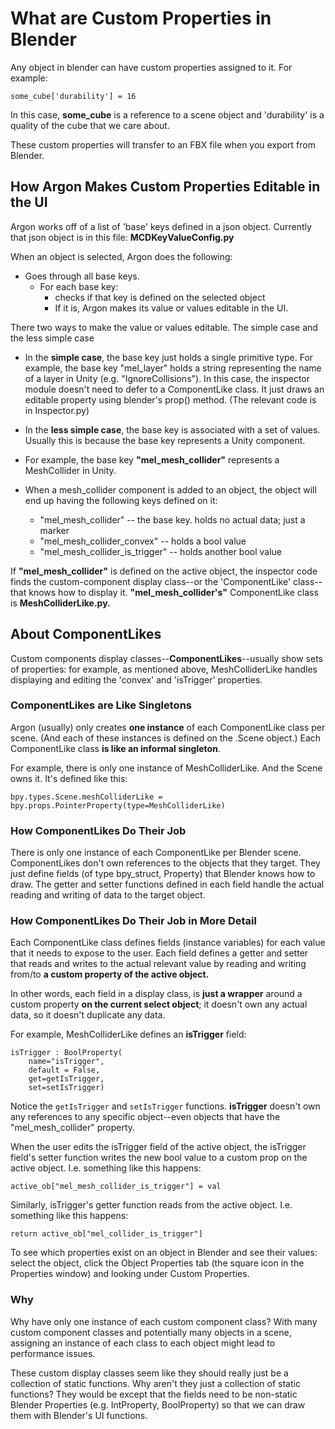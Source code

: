 # What are Custom Properties in Blender
Any object in blender can have custom properties assigned to it.
For example:

`some_cube['durability'] = 16`

In this case, **some_cube** is a reference to a scene object and 'durability' is 
a quality of the cube that we care about.

These custom properties will transfer to an FBX file when you export from Blender.

## How Argon Makes Custom Properties Editable in the UI
Argon works off of a list of 'base' keys defined in a json object.
Currently that json object is in this file: **MCDKeyValueConfig.py**

When an object is selected, Argon does the following:

* Goes through all base keys.
    * For each base key:
        *   checks if that key is defined on the selected object
        *   If it is, Argon makes its value or values editable in the UI. 
        
There two ways to make the value or values editable. The simple case and the less simple case 

* In the **simple case**, the base key just holds a single primitive type.
    For example, the base key "mel_layer" holds a string representing the name of a layer in Unity (e.g. "IgnoreCollisions").
    In this case, the inspector module doesn't need to defer to a ComponentLike class. It just draws an editable property using blender's prop() method.
    (The relevant code is in Inspector.py)

* In the **less simple case**, the base key is associated with a set of values. Usually this is because the base key represents a Unity component. 
* For example, the base key **"mel_mesh_collider"** represents a MeshCollider in Unity.
* When a mesh_collider component is added to an object, the object will end up having the following keys defined on it:
    * "mel_mesh_collider"  -- the base key. holds no actual data; just a marker
    * "mel_mesh_collider_convex"  -- holds a bool value
    * "mel_mesh_collider_is_trigger" -- holds another bool value
    
If **"mel_mesh_collider"** is defined on the active object, the inspector code finds the custom-component display class--or the 'ComponentLike' class--that knows how to display it.
**"mel_mesh_collider's"** ComponentLike class is **MeshColliderLike.py.**


## About ComponentLikes
Custom components display classes--**ComponentLikes**--usually show sets of properties: for example, as mentioned above, MeshColliderLike handles displaying and editing the 'convex' and 'isTrigger' properties.

### ComponentLikes are Like Singletons
Argon (usually) only creates **one instance** of each ComponentLike class per scene. (And each of these instances
    is defined on the .Scene object.) Each ComponentLike class **is like an informal singleton**.
    
For example, there is only one instance of MeshColliderLike. And the Scene owns it. It's defined like this:  
    
    bpy.types.Scene.meshColliderLike = bpy.props.PointerProperty(type=MeshColliderLike)

### How ComponentLikes Do Their Job
There is only one instance of each ComponentLike per Blender scene. ComponentLikes don't own references to the objects that they target. They just define fields (of type bpy_struct, Property) that Blender knows how to draw. The getter and setter functions defined in each field handle the actual reading and writing of data to the target object.

### How ComponentLikes Do Their Job in More Detail

Each ComponentLike class defines fields (instance variables) for each value that it needs to expose to the user. Each field defines a getter and setter that reads and writes to the actual relevant value by reading and writing from/to **a custom property of the active object.**

In other words, each field in a display class, is **just a wrapper** around a custom property **on the current select object**; it doesn't own any actual data, so it doesn't duplicate any data.

For example, MeshColliderLike defines an **isTrigger** field:
    
    isTrigger : BoolProperty(
        name="isTrigger",
        default = False,
        get=getIsTrigger,
        set=setIsTrigger)
    

Notice the `getIsTrigger` and `setIsTrigger` functions. **isTrigger** doesn't own any references to any specific object--even objects that have the "mel_mesh_collider" property. 

When the user edits the isTrigger field of the active object, the isTrigger field's setter function writes the new bool value to a custom prop on the active object. I.e. something like this happens: 

    active_ob["mel_mesh_collider_is_trigger"] = val

Similarly, isTrigger's getter function reads from the active object. I.e. something like this happens:

    return active_ob["mel_collider_is_trigger"]

To see which properties exist on an object in Blender and see their values: select the object, click the Object Properties tab (the square icon in the Properties window) and looking under Custom Properties.

### Why
Why have only one instance of each custom component class? With many custom component classes and potentially many objects in a scene, assigning an instance of each class to each object might lead to performance issues.

These custom display classes seem like they should really just be a collection of static functions. Why aren't they just a collection of static functions? They would be except that the fields need to be non-static Blender Properties (e.g. IntProperty, BoolProperty) so that we can draw them with Blender's UI functions.




